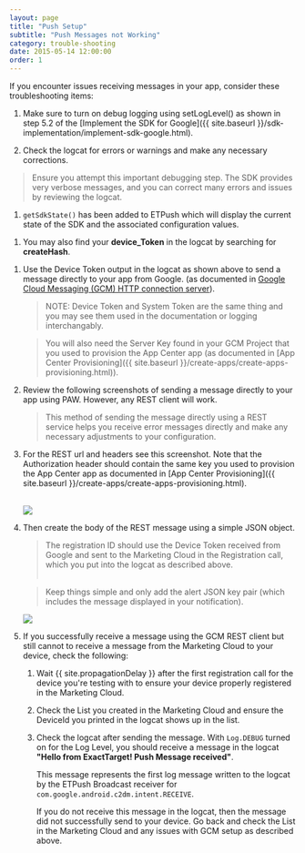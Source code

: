 ```yaml
---
layout: page
title: "Push Setup"
subtitle: "Push Messages not Working"
category: trouble-shooting
date: 2015-05-14 12:00:00
order: 1
---
```

If you encounter issues receiving messages in your app, consider these troubleshooting items:

1. Make sure to turn on debug logging using setLogLevel() as shown in step 5.2 of the [Implement the SDK for Google]({{ site.baseurl }}/sdk-implementation/implement-sdk-google.html).

1. Check the logcat for errors or warnings and make any necessary corrections.
 > Ensure you attempt this important debugging step. The SDK provides very verbose messages, and you can correct many errors and issues by reviewing the logcat.

1. `getSdkState()` has been added to ETPush which will display the current state of the SDK and the associated configuration values.
<script src="https://gist.github.com/sfmc-mobilepushsdk/968a564ffde3e80ba15f.js"></script>

1.  You may also find your **device_Token** in the logcat by searching for **createHash**.
<script src="https://gist.github.com/sfmc-mobilepushsdk/429809ab848791867379.js"></script>

1.  Use the Device Token output in the logcat as shown above to send a message directly to your app from Google. (as documented in <a href="https://developer.android.com/google/gcm/http.html" target="_blank">Google Cloud Messaging (GCM) HTTP connection server</a>).

	> NOTE: Device Token and System Token are the same thing and you may see them used in the documentation or logging interchangably.
	
	> You will also need the Server Key found in your GCM Project that you used to provision the App Center app (as documented in [App Center Provisioning]({{ site.baseurl }}/create-apps/create-apps-provisioning.html)).

1.  Review the following screenshots of sending a message directly to your app using PAW. However, any REST client will work.

    >This method of sending the message directly using a REST service helps you receive error messages directly and make any necessary adjustments to your configuration.

1.  For the REST url and headers see this screenshot. Note that the Authorization header should contain the same key you used to provision the App Center app as documented in [App Center Provisioning]({{ site.baseurl }}/create-apps/create-apps-provisioning.html).<br/><br/>

    <img class="img-responsive" src="{{ site.baseurl }}/assets/GCM-rest-url-and-headers.png" />
1.  Then create the body of the REST message using a simple JSON object.  

    > The registration ID should use the Device Token received from Google and sent to the Marketing Cloud in the Registration call, which you put into the logcat as described above.<br/><br/>

    > Keep things simple and only add the alert JSON key pair (which includes the message displayed in your notification).

    <img class="img-responsive" src="{{ site.baseurl }}/assets/GCM-rest-body.png" />
1.  If you successfully receive a message using the GCM REST client but still cannot to receive a message from the Marketing Cloud to your device, check the following:
    
    1.  Wait {{ site.propagationDelay }} after the first registration call for the device you're testing with to ensure your device properly registered in the Marketing Cloud.

    1.  Check the List you created in the Marketing Cloud and ensure the DeviceId you printed in the logcat shows up in the list.

    1.  Check the logcat after sending the message. With `Log.DEBUG` turned on for the Log Level, you should receive a message in the logcat <b>"Hello from ExactTarget! Push Message received"</b>.

        This message represents the first log message written to the logcat by the ETPush Broadcast receiver for `com.google.android.c2dm.intent.RECEIVE`.

        If you do not receive this message in the logcat, then the message did not successfully send to your device. Go back and check the List in the Marketing Cloud and any issues with GCM setup as described above. 
